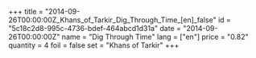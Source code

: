 +++
title = "2014-09-26T00:00:00Z_Khans_of_Tarkir_Dig_Through_Time_[en]_false"
id = "5c18c2d8-995c-4736-bdef-464abcd1d31a"
date = "2014-09-26T00:00:00Z"
name = "Dig Through Time"
lang = ["en"]
price = "0.82"
quantity = 4
foil = false
set = "Khans of Tarkir"
+++
